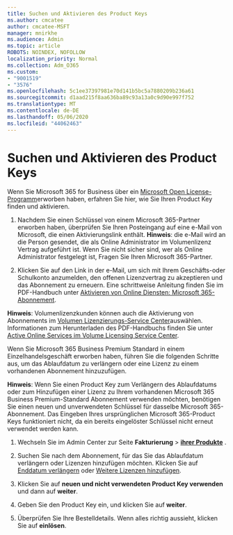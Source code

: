 ```yaml
---
title: Suchen und Aktivieren des Product Keys
ms.author: cmcatee
author: cmcatee-MSFT
manager: mnirkhe
ms.audience: Admin
ms.topic: article
ROBOTS: NOINDEX, NOFOLLOW
localization_priority: Normal
ms.collection: Adm_O365
ms.custom:
- "9001519"
- "3576"
ms.openlocfilehash: 5c1ee37397981e70d141b5bc5a7880209b236a61
ms.sourcegitcommit: d1aad215f8aa636ba89c93a13a0c9d90e997f752
ms.translationtype: MT
ms.contentlocale: de-DE
ms.lasthandoff: 05/06/2020
ms.locfileid: "44062463"
---
```

# <a name="find-and-activate-my-product-key"></a>Suchen und Aktivieren des Product Keys

Wenn Sie Microsoft 365 for Business über ein [Microsoft Open License-Programm](https://go.microsoft.com/fwlink/p/?LinkID=613298)erworben haben, erfahren Sie hier, wie Sie Ihren Product Key finden und aktivieren.

1. Nachdem Sie einen Schlüssel von einem Microsoft 365-Partner erworben haben, überprüfen Sie Ihren Posteingang auf eine e-Mail von Microsoft, die einen Aktivierungslink enthält.  **Hinweis**: die e-Mail wird an die Person gesendet, die als Online Administrator im Volumenlizenz Vertrag aufgeführt ist.  Wenn Sie nicht sicher sind, wer als Online Administrator festgelegt ist, Fragen Sie Ihren Microsoft 365-Partner.

2. Klicken Sie auf den Link in der e-Mail, um sich mit Ihrem Geschäfts-oder Schulkonto anzumelden, den offenen Lizenzvertrag zu akzeptieren und das Abonnement zu erneuern.  Eine schrittweise Anleitung finden Sie im PDF-Handbuch unter [Aktivieren von Online Diensten: Microsoft 365-Abonnement](https://go.microsoft.com/fwlink/p/?LinkId=618100). 

**Hinweis**: Volumenlizenzkunden können auch die Aktivierung von Abonnements im [Volumen Lizenzierungs-Service Center](https://go.microsoft.com/fwlink/p/?LinkID=282016)auswählen.  Informationen zum Herunterladen des PDF-Handbuchs finden Sie unter [Active Online Services im Volume Licensing Service Center](https://go.microsoft.com/fwlink/p/?LinkId=618096).

Wenn Sie Microsoft 365 Business Premium Standard in einem Einzelhandelsgeschäft erworben haben, führen Sie die folgenden Schritte aus, um das Ablaufdatum zu verlängern oder eine Lizenz zu einem vorhandenen Abonnement hinzuzufügen.

**Hinweis**: Wenn Sie einen Product Key zum Verlängern des Ablaufdatums oder zum Hinzufügen einer Lizenz zu Ihrem vorhandenen Microsoft 365 Business Premium-Standard Abonnement verwenden möchten, benötigen Sie einen neuen und unverwendeten Schlüssel für dasselbe Microsoft 365-Abonnement.  Das Eingeben Ihres ursprünglichen Microsoft 365-Product Keys funktioniert nicht, da ein bereits eingelöster Schlüssel nicht erneut verwendet werden kann.

1. Wechseln Sie im Admin Center zur Seite **Fakturierung** > **[ihrer Produkte](https://go.microsoft.com/fwlink/p/?linkid=842054)** .

2. Suchen Sie nach dem Abonnement, für das Sie das Ablaufdatum verlängern oder Lizenzen hinzufügen möchten.  Klicken Sie auf [Enddatum verlängern](https://go.microsoft.com/fwlink/p/?linkid=842054) oder [Weitere Lizenzen hinzufügen](https://go.microsoft.com/fwlink/p/?linkid=842054).

3. Klicken Sie auf **neuen und nicht verwendeten Product Key verwenden** und dann auf **weiter**.

4. Geben Sie den Product Key ein, und klicken Sie auf **weiter**.

5. Überprüfen Sie Ihre Bestelldetails.  Wenn alles richtig aussieht, klicken Sie auf **einlösen**.